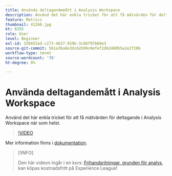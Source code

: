 ```yaml
---
title: Använda deltagandemått i Analysis Workspace
description: Använd det här enkla tricket för att få mätvärden för deltagande i Analysis Workspace när som helst.
feature: Metrics
thumbnail: 41266.jpg
kt: 6355
role: User
level: Beginner
exl-id: 336853ad-c273-4627-919b-3c86f97b60e3
source-git-commit: 561a36a8e3dc62b99c0efef2d62480b5a2e2f206
workflow-type: tm+mt
source-wordcount: '76'
ht-degree: 0%

---
```


# Använda deltagandemått i Analysis Workspace

Använd det här enkla tricket för att få mätvärden för deltagande i Analysis Workspace när som helst.

>[!VIDEO](https://video.tv.adobe.com/v/41266/?quality=12&learn=on)

Mer information finns i [dokumentation](https://experienceleague.adobe.com/docs/analytics/components/calculated-metrics/calcmetric-workflow/participation-metric.html).

>[!INFO]
>
> Den här videon ingår i en kurs: [Frihandsritningar, grunden för analys](https://experienceleague.adobe.com/?recommended=Analytics-U-1-2020.3), kan köpas kostnadsfritt på Experience League!
